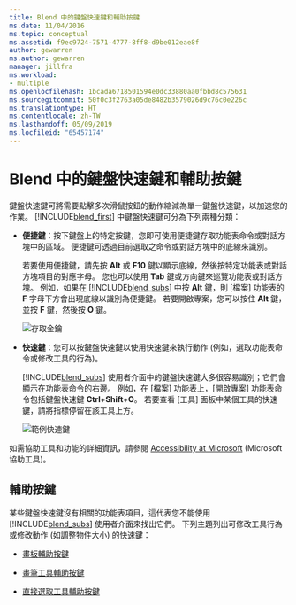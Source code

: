 ```yaml
---
title: Blend 中的鍵盤快速鍵和輔助按鍵
ms.date: 11/04/2016
ms.topic: conceptual
ms.assetid: f9ec9724-7571-4777-8ff8-d9be012eae8f
author: gewarren
ms.author: gewarren
manager: jillfra
ms.workload:
- multiple
ms.openlocfilehash: 1bcada6718501594e0dc33880aa0fbbd8c575631
ms.sourcegitcommit: 50f0c3f2763a05de8482b3579026d9c76c0e226c
ms.translationtype: HT
ms.contentlocale: zh-TW
ms.lasthandoff: 05/09/2019
ms.locfileid: "65457174"
---
```

# <a name="keyboard-shortcuts-and-modifier-keys-in-blend"></a>Blend 中的鍵盤快速鍵和輔助按鍵

鍵盤快速鍵可將需要點擊多次滑鼠按鈕的動作縮減為單一鍵盤快速鍵，以加速您的作業。 [!INCLUDE[blend_first](../debugger/includes/blend_first_md.md)] 中鍵盤快速鍵可分為下列兩種分類：

- **便捷鍵**：按下鍵盤上的特定按鍵，您即可使用便捷鍵存取功能表命令或對話方塊中的區域。 便捷鍵可透過目前選取之命令或對話方塊中的底線來識別。

   若要使用便捷鍵，請先按 **Alt** 或 **F10** 鍵以顯示底線，然後按特定功能表或對話方塊項目的對應字母。 您也可以使用 **Tab** 鍵或方向鍵來巡覽功能表或對話方塊。 例如，如果在 [!INCLUDE[blend_subs](../debugger/includes/blend_subs_md.md)] 中按 **Alt** 鍵，則 [檔案] 功能表的 **F** 字母下方會出現底線以識別為便捷鍵。 若要開啟專案，您可以按住 **Alt** 鍵，並按 **F** 鍵，然後按 **O** 鍵。

   ![存取金鑰](../designers/media/441d5d67-48ee-4ba3-9e55-1826167e8d64.png)

- **快速鍵**：您可以按鍵盤快速鍵以使用快速鍵來執行動作 (例如，選取功能表命令或修改工具的行為)。

   [!INCLUDE[blend_subs](../debugger/includes/blend_subs_md.md)] 使用者介面中的鍵盤快速鍵大多很容易識別；它們會顯示在功能表命令的右邊。 例如，在 [檔案] 功能表上，[開啟專案] 功能表命令包括鍵盤快速鍵 **Ctrl**+**Shift**+**O**。 若要查看 [工具] 面板中某個工具的快速鍵，請將指標停留在該工具上方。

   ![範例快速鍵](../designers/media/f147fc85-9fc5-4e8a-8039-bead80a3e595.png)

如需協助工具和功能的詳細資訊，請參閱 [Accessibility at Microsoft](https://www.microsoft.com/accessibility/) (Microsoft 協助工具)。

## <a name="modifier-keys"></a>輔助按鍵

某些鍵盤快速鍵沒有相關的功能表項目，這代表您不能使用 [!INCLUDE[blend_subs](../debugger/includes/blend_subs_md.md)] 使用者介面來找出它們。 下列主題列出可修改工具行為或修改動作 (如調整物件大小) 的快速鍵：

- [畫板輔助按鍵](../designers/artboard-modifier-keys-in-blend.md)

- [畫筆工具輔助按鍵](../designers/pen-tool-modifier-keys-in-blend.md)

- [直接選取工具輔助按鍵](../designers/direct-selection-tool-modifier-keys-in-blend.md)
